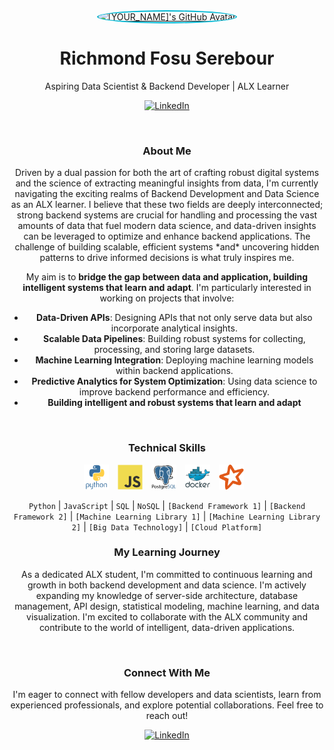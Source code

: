 <div align="center">
  <a href="https://github.com/RichmondFosu">
    <img src="https://avatars.githubusercontent.com/RichmondFosu?size=200" alt="[YOUR_NAME]'s GitHub Avatar" width="150" height="150" style="border-radius: 50%; border: 2px solid #00b8d4;">
  </a>
  <h1>Richmond Fosu Serebour</h1>
  <p>Aspiring Data Scientist & Backend Developer | ALX Learner</p>
  <p>
    <a href="https://www.linkedin.com/in/richmondfosu" target="_blank" rel="noopener noreferrer">
      <img src="https://img.shields.io/badge/LinkedIn-%230077B5.svg?style=for-the-badge&logo=linkedin&logoColor=white" alt="LinkedIn">
    </a>
    </p>
</div>

<br>

<h3 align="center">About Me</h3>

<p align="center">
  Driven by a dual passion for both the art of crafting robust digital systems and the science of extracting meaningful insights from data, I'm currently navigating the exciting realms of Backend Development and Data Science as an ALX learner. I believe that these two fields are deeply interconnected; strong backend systems are crucial for handling and processing the vast amounts of data that fuel modern data science, and data-driven insights can be leveraged to optimize and enhance backend applications. The challenge of building scalable, efficient systems *and* uncovering hidden patterns to drive informed decisions is what truly inspires me.
</p>

<p align="center">
  My aim is to <b>bridge the gap between data and application, building intelligent systems that learn and adapt</b>. I'm particularly interested in working on projects that involve:
</p>

<ul align="center">
  <li><b>Data-Driven APIs</b>: Designing APIs that not only serve data but also incorporate analytical insights.</li>
  <li><b>Scalable Data Pipelines</b>: Building robust systems for collecting, processing, and storing large datasets.</li>
  <li><b>Machine Learning Integration</b>: Deploying machine learning models within backend applications.</li>
  <li><b>Predictive Analytics for System Optimization</b>: Using data science to improve backend performance and efficiency.</li>
  <li><b>Building intelligent and robust systems that learn and adapt</b></li>
</ul>

<br>

<h3 align="center">Technical Skills</h3>

<p align="center">
  <img src="https://raw.githubusercontent.com/devicons/devicon/master/icons/python/python-original-wordmark.svg" alt="Python" width="40" height="40" style="margin-right: 10px;">
  <img src="https://raw.githubusercontent.com/devicons/devicon/master/icons/javascript/javascript-original.svg" alt="JavaScript" width="40" height="40" style="margin-right: 10px;">
  <img src="https://raw.githubusercontent.com/devicons/devicon/master/icons/postgresql/postgresql-original-wordmark.svg" alt="PostgreSQL" width="40" height="40" style="margin-right: 10px;">
  <img src="https://raw.githubusercontent.com/devicons/devicon/master/icons/docker/docker-original-wordmark.svg" alt="Docker" width="40" height="40" style="margin-right: 10px;">
  <img src="https://raw.githubusercontent.com/devicons/devicon/master/icons/apachespark/apachespark-original.svg" alt="Spark" width="40" height="40" style="margin-right: 10px;">
</p>
<p align="center">
  <code>Python</code> | <code>JavaScript</code> | <code>SQL</code> | <code>NoSQL</code> | <code>[Backend Framework 1]</code> | <code>[Backend Framework 2]</code> | <code>[Machine Learning Library 1]</code> | <code>[Machine Learning Library 2]</code> | <code>[Big Data Technology]</code> | <code>[Cloud Platform]</code>
</p>



<h3 align="center">My Learning Journey</h3>
<p align="center">
  As a dedicated ALX student, I'm committed to continuous learning and growth in both backend development and data science. I'm actively expanding my knowledge of server-side architecture, database management, API design, statistical modeling, machine learning, and data visualization. I'm excited to collaborate with the ALX community and contribute to the world of intelligent, data-driven applications.
</p>

<br>

<h3 align="center">Connect With Me</h3>
<p align="center">
  I'm eager to connect with fellow developers and data scientists, learn from experienced professionals, and explore potential collaborations. Feel free to reach out!
</p>
<p align="center">
  <a href="https://www.linkedin.com/in/richmondfosu" target="_blank" rel="noopener noreferrer">
    <img src="https://img.shields.io/badge/LinkedIn-%230077B5.svg?style=for-the-badge&logo=linkedin&logoColor=white" alt="LinkedIn">
  </a>
  </p>
